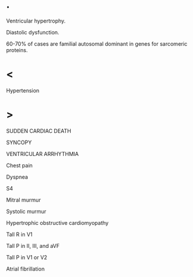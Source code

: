 # .

Ventricular hypertrophy.

Diastolic dysfunction.

60-70% of cases are familial autosomal dominant in genes for sarcomeric proteins.

# <

Hypertension

# >

SUDDEN CARDIAC DEATH

SYNCOPY

VENTRICULAR ARRHYTHMIA

Chest pain

Dyspnea

S4

Mitral murmur

Systolic murmur

Hypertrophic obstructive cardiomyopathy

Tall R in V1

Tall P in II, III, and aVF

Tall P in V1 or V2

Atrial fibrillation
